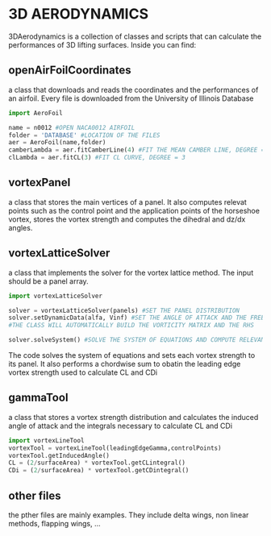 # 3D AERODYNAMICS
3DAerodynamics is a collection of classes and scripts that can calculate the performances of 3D lifting surfaces. Inside you can find:

## openAirFoilCoordinates
a class that downloads and reads the coordinates and the performances of an airfoil. Every file is downloaded from the University of Illinois Database
```python
import AeroFoil

name = n0012 #OPEN NACA0012 AIRFOIL
folder = 'DATABASE' #LOCATION OF THE FILES
aer = AeroFoil(name,folder)
camberLambda = aer.fitCamberLine(4) #FIT THE MEAN CAMBER LINE, DEGREE = 4
clLambda = aer.fitCL(3) #FIT CL CURVE, DEGREE = 3
```
## vortexPanel
a class that stores the main vertices of a panel. It also computes relevat points such as the control point and the application points of the horseshoe vortex, stores the vortex strength and computes the dihedral and dz/dx angles.

## vortexLatticeSolver
a class that implements the solver for the vortex lattice method. The input should be a panel array. 
```python
import vortexLatticeSolver

solver = vortexLatticeSolver(panels) #SET THE PANEL DISTRIBUTION
solver.setDynamicData(alfa, Vinf) #SET THE ANGLE OF ATTACK AND THE FREESTREAM VELOCITY 
#THE CLASS WILL AUTOMATICALLY BUILD THE VORTICITY MATRIX AND THE RHS

solver.solveSystem() #SOLVE THE SYSTEM OF EQUATIONS AND COMPUTE RELEVANT TERMS
```
The code solves the system of equations and sets each vortex strength to its panel. It also performs a chordwise sum to obatin the leading edge vortex strength used to calculate CL and CDi

## gammaTool
a class that stores a vortex strength distribution and calculates the induced angle of attack and the integrals necessary to calculate CL and CDi
```python
import vortexLineTool
vortexTool = vortexLineTool(leadingEdgeGamma,controlPoints)
vortexTool.getInducedAngle()
CL = (2/surfaceArea) * vortexTool.getCLintegral()
CDi = (2/surfaceArea) * vortexTool.getCDintegral()
```

## other files
the pther files are mainly examples. They include delta wings, non linear methods, flapping wings, ...
